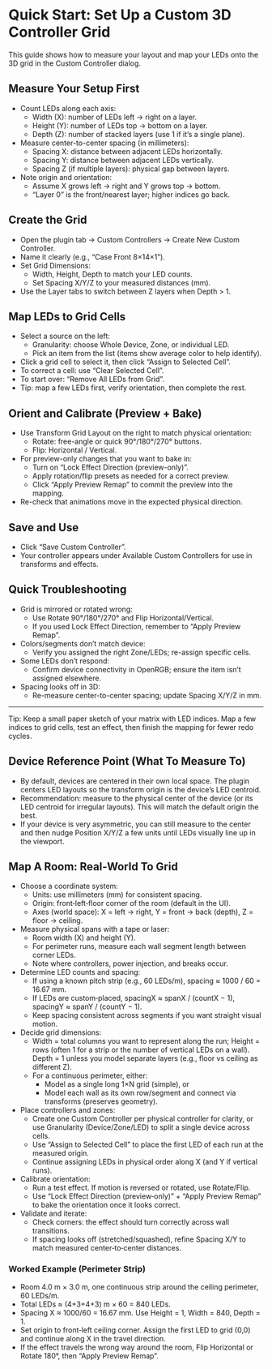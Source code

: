 # Quick Start: Set Up a Custom 3D Controller Grid

This guide shows how to measure your layout and map your LEDs onto the 3D grid in the Custom Controller dialog.

## Measure Your Setup First
- Count LEDs along each axis:
  - Width (X): number of LEDs left → right on a layer.
  - Height (Y): number of LEDs top → bottom on a layer.
  - Depth (Z): number of stacked layers (use 1 if it’s a single plane).
- Measure center-to-center spacing (in millimeters):
  - Spacing X: distance between adjacent LEDs horizontally.
  - Spacing Y: distance between adjacent LEDs vertically.
  - Spacing Z (if multiple layers): physical gap between layers.
- Note origin and orientation:
  - Assume X grows left → right and Y grows top → bottom.
  - “Layer 0” is the front/nearest layer; higher indices go back.

## Create the Grid
- Open the plugin tab → Custom Controllers → Create New Custom Controller.
- Name it clearly (e.g., “Case Front 8×14×1”).
- Set Grid Dimensions:
  - Width, Height, Depth to match your LED counts.
  - Set Spacing X/Y/Z to your measured distances (mm).
- Use the Layer tabs to switch between Z layers when Depth > 1.

## Map LEDs to Grid Cells
- Select a source on the left:
  - Granularity: choose Whole Device, Zone, or individual LED.
  - Pick an item from the list (items show average color to help identify).
- Click a grid cell to select it, then click “Assign to Selected Cell”.
- To correct a cell: use “Clear Selected Cell”.
- To start over: “Remove All LEDs from Grid”.
- Tip: map a few LEDs first, verify orientation, then complete the rest.

## Orient and Calibrate (Preview + Bake)
- Use Transform Grid Layout on the right to match physical orientation:
  - Rotate: free-angle or quick 90°/180°/270° buttons.
  - Flip: Horizontal / Vertical.
- For preview-only changes that you want to bake in:
  - Turn on “Lock Effect Direction (preview-only)”.
  - Apply rotation/flip presets as needed for a correct preview.
  - Click “Apply Preview Remap” to commit the preview into the mapping.
- Re-check that animations move in the expected physical direction.

## Save and Use
- Click “Save Custom Controller”.
- Your controller appears under Available Custom Controllers for use in transforms and effects.

## Quick Troubleshooting
- Grid is mirrored or rotated wrong:
  - Use Rotate 90°/180°/270° and Flip Horizontal/Vertical.
  - If you used Lock Effect Direction, remember to “Apply Preview Remap”.
- Colors/segments don’t match device:
  - Verify you assigned the right Zone/LEDs; re-assign specific cells.
- Some LEDs don’t respond:
  - Confirm device connectivity in OpenRGB; ensure the item isn’t assigned elsewhere.
- Spacing looks off in 3D:
  - Re-measure center-to-center spacing; update Spacing X/Y/Z in mm.

---
Tip: Keep a small paper sketch of your matrix with LED indices. Map a few indices to grid cells, test an effect, then finish the mapping for fewer redo cycles.

## Device Reference Point (What To Measure To)
- By default, devices are centered in their own local space. The plugin centers LED layouts so the transform origin is the device’s LED centroid.
- Recommendation: measure to the physical center of the device (or its LED centroid for irregular layouts). This will match the default origin the best.
- If your device is very asymmetric, you can still measure to the center and then nudge Position X/Y/Z a few units until LEDs visually line up in the viewport.

## Map A Room: Real‑World To Grid
- Choose a coordinate system:
  - Units: use millimeters (mm) for consistent spacing.
  - Origin: front‑left‑floor corner of the room (default in the UI).
  - Axes (world space): X = left → right, Y = front → back (depth), Z = floor → ceiling.
- Measure physical spans with a tape or laser:
  - Room width (X) and height (Y).
  - For perimeter runs, measure each wall segment length between corner LEDs.
  - Note where controllers, power injection, and breaks occur.
- Determine LED counts and spacing:
  - If using a known pitch strip (e.g., 60 LEDs/m), spacing ≈ 1000 / 60 = 16.67 mm.
  - If LEDs are custom‑placed, spacingX ≈ spanX / (countX − 1), spacingY ≈ spanY / (countY − 1).
  - Keep spacing consistent across segments if you want straight visual motion.
- Decide grid dimensions:
  - Width = total columns you want to represent along the run; Height = rows (often 1 for a strip or the number of vertical LEDs on a wall). Depth = 1 unless you model separate layers (e.g., floor vs ceiling as different Z).
  - For a continuous perimeter, either:
    - Model as a single long 1×N grid (simple), or
    - Model each wall as its own row/segment and connect via transforms (preserves geometry).
- Place controllers and zones:
  - Create one Custom Controller per physical controller for clarity, or use Granularity (Device/Zone/LED) to split a single device across cells.
  - Use “Assign to Selected Cell” to place the first LED of each run at the measured origin.
  - Continue assigning LEDs in physical order along X (and Y if vertical runs).
- Calibrate orientation:
  - Run a test effect. If motion is reversed or rotated, use Rotate/Flip.
  - Use “Lock Effect Direction (preview‑only)” + “Apply Preview Remap” to bake the orientation once it looks correct.
- Validate and iterate:
  - Check corners: the effect should turn correctly across wall transitions.
  - If spacing looks off (stretched/squashed), refine Spacing X/Y to match measured center‑to‑center distances.

### Worked Example (Perimeter Strip)
- Room 4.0 m × 3.0 m, one continuous strip around the ceiling perimeter, 60 LEDs/m.
- Total LEDs ≈ (4+3+4+3) m × 60 = 840 LEDs.
- Spacing X ≈ 1000/60 = 16.67 mm. Use Height = 1, Width = 840, Depth = 1.
- Set origin to front‑left ceiling corner. Assign the first LED to grid (0,0) and continue along X in the travel direction.
- If the effect travels the wrong way around the room, Flip Horizontal or Rotate 180°, then “Apply Preview Remap”.
